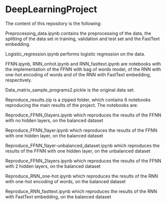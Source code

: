 # DeepLearningProject

The content of this repository is the following:

Preprocessing_data.ipynb contains the preprocessing of the data, the splitting of the data set in training, validation and test set and the FastText embedding.

Logistic_regression.ipynb performs logistic regression on the data.

FFNN.ipynb, RNN_onhot.ipynb and RNN_fasttext.ipynb are notebooks with the implementation of the FFNN with bag of words model, of the RNN with one-hot encoding of words and of the RNN with FastText embedding, respectively.

Data_matrix_sample_programs2.pickle is the original data set.

Reproduce_results.zip is a zipped folder, which contains 6 notebooks reproducing the main results of the project. The notebooks are:

Reproduce_FFNN_0layers.ipynb which reproduces the results of the FFNN with no hidden layers, on the balanced dataset

Reproduce_FFNN_1layer.ipynb which reproduces the results of the FFNN with one hidden layer, on the balanced dataset

Reproduce_FFNN_1layer-unbalanced_dataset.ipynb which reproduces the results of the FFNN with one hidden layer, on the unbalanced dataset

Reproduce_FFNN_2layers.ipynb which reproduces the results of the FFNN with 2 hidden layers, on the balanced dataset

Reproduce_RNN_one-hot.ipynb which reproduces the results of the RNN with one-hot encoding of words, on the balanced dataset

Reproduce_RNN_fasttext.ipynb which reproduces the results of the RNN with FastText embedding, on the balanced dataset

